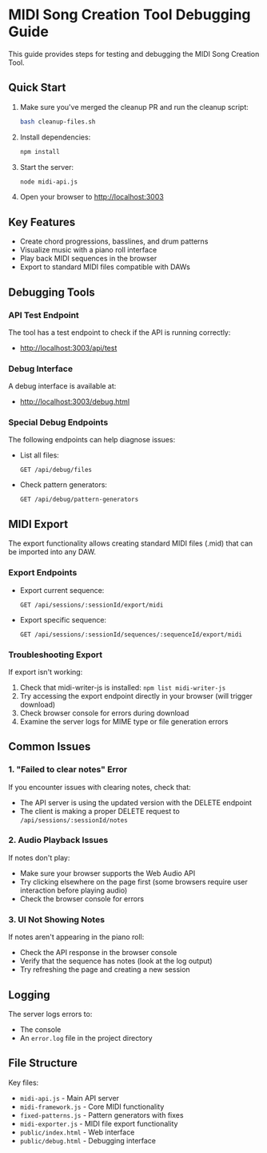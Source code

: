 # MIDI Song Creation Tool Debugging Guide

This guide provides steps for testing and debugging the MIDI Song Creation Tool.

## Quick Start

1. Make sure you've merged the cleanup PR and run the cleanup script:
   ```bash
   bash cleanup-files.sh
   ```

2. Install dependencies:
   ```bash
   npm install
   ```

3. Start the server:
   ```bash
   node midi-api.js
   ```

4. Open your browser to [http://localhost:3003](http://localhost:3003)

## Key Features

- Create chord progressions, basslines, and drum patterns
- Visualize music with a piano roll interface
- Play back MIDI sequences in the browser
- Export to standard MIDI files compatible with DAWs

## Debugging Tools

### API Test Endpoint

The tool has a test endpoint to check if the API is running correctly:
- [http://localhost:3003/api/test](http://localhost:3003/api/test)

### Debug Interface

A debug interface is available at:
- [http://localhost:3003/debug.html](http://localhost:3003/debug.html)

### Special Debug Endpoints

The following endpoints can help diagnose issues:

- List all files:
  ```
  GET /api/debug/files
  ```

- Check pattern generators:
  ```
  GET /api/debug/pattern-generators
  ```

## MIDI Export

The export functionality allows creating standard MIDI files (.mid) that can be imported into any DAW.

### Export Endpoints

- Export current sequence:
  ```
  GET /api/sessions/:sessionId/export/midi
  ```

- Export specific sequence:
  ```
  GET /api/sessions/:sessionId/sequences/:sequenceId/export/midi
  ```

### Troubleshooting Export

If export isn't working:
1. Check that midi-writer-js is installed: `npm list midi-writer-js`
2. Try accessing the export endpoint directly in your browser (will trigger download)
3. Check browser console for errors during download
4. Examine the server logs for MIME type or file generation errors

## Common Issues

### 1. "Failed to clear notes" Error

If you encounter issues with clearing notes, check that:
- The API server is using the updated version with the DELETE endpoint
- The client is making a proper DELETE request to `/api/sessions/:sessionId/notes`

### 2. Audio Playback Issues

If notes don't play:
- Make sure your browser supports the Web Audio API
- Try clicking elsewhere on the page first (some browsers require user interaction before playing audio)
- Check the browser console for errors

### 3. UI Not Showing Notes

If notes aren't appearing in the piano roll:
- Check the API response in the browser console
- Verify that the sequence has notes (look at the log output)
- Try refreshing the page and creating a new session

## Logging

The server logs errors to:
- The console
- An `error.log` file in the project directory

## File Structure

Key files:
- `midi-api.js` - Main API server
- `midi-framework.js` - Core MIDI functionality
- `fixed-patterns.js` - Pattern generators with fixes
- `midi-exporter.js` - MIDI file export functionality
- `public/index.html` - Web interface
- `public/debug.html` - Debugging interface
